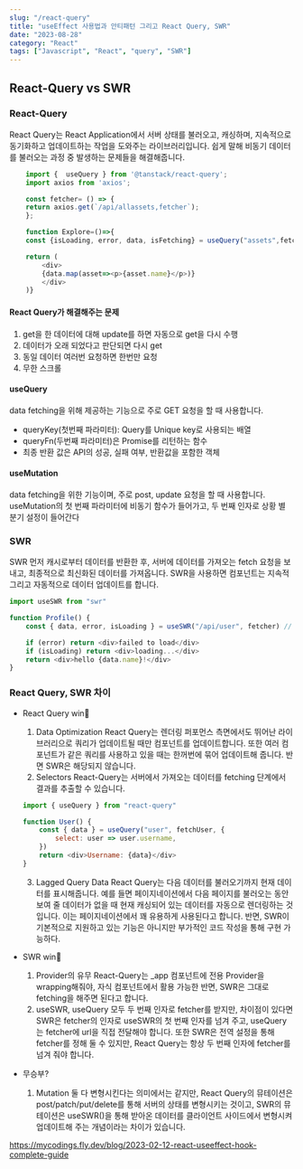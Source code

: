 ```yaml
---
slug: "/react-query"
title: "useEffect 사용법과 안티패턴 그리고 React Query, SWR"
date: "2023-08-28"
category: "React"
tags: ["Javascript", "React", "query", "SWR"]
---
```


## React-Query vs SWR

### React-Query

React Query는 React Application에서 서버 상태를 불러오고, 캐싱하며, 지속적으로 동기화하고 업데이트하는 작업을 도와주는 라이브러리입니다.
쉽게 말해 비동기 데이터를 불러오는 과정 중 발생하는 문제들을 해결해줍니다.

```javascript
    import {  useQuery } from '@tanstack/react-query';
    import axios from 'axios';

    const fetcher= () => {
    return axios.get(`/api/allassets,fetcher`);
    };

    function Explore=()=>{
    const {isLoading, error, data, isFetching} = useQuery("assets",fetcher);

    return (
        <div>
        {data.map(asset=><p>{asset.name}</p>)}
        </div>
    )}
```

#### React Query가 해결해주는 문제

1.  get을 한 데이터에 대해 update를 하면 자동으로 get을 다시 수행
2.  데이터가 오래 되었다고 판단되면 다시 get
3.  동일 데이터 여러번 요청하면 한번만 요청
4.  무한 스크롤

#### useQuery

data fetching을 위해 제공하는 기능으로 주로 GET 요청을 할 때 사용합니다.

-   queryKey(첫번째 파라미터): Query를 Unique key로 사용되는 배열
-   queryFn(두번째 파라미터)은 Promise를 리턴하는 함수
-   최종 반환 값은 API의 성공, 실패 여부, 반환값을 포함한 객체

#### useMutation

data fetching을 위한 기능이며, 주로 post, update 요청을 할 때 사용합니다.
useMutation의 첫 번째 파라미터에 비동기 함수가 들어가고, 두 번째 인자로 상황 별 분기 설정이 들어간다

### SWR

SWR 먼저 캐시로부터 데이터를 반환한 후, 서버에 데이터를 가져오는 fetch 요청을 보내고, 최종적으로 최신화된 데이터를 가져옵니다.
SWR을 사용하면 컴포넌트는 지속적 그리고 자동적으로 데이터 업데이트를 합니다.

```javascript
import useSWR from "swr"

function Profile() {
    const { data, error, isLoading } = useSWR("/api/user", fetcher) // key 문자열과 fetcher 함수

    if (error) return <div>failed to load</div>
    if (isLoading) return <div>loading...</div>
    return <div>hello {data.name}!</div>
}
```

### React Query, SWR 차이

-   React Query win🏅

    1. Data Optimization
       React Query는 렌더링 퍼포먼스 측면에서도 뛰어난 라이브러리으로 쿼리가 업데이트될 때만 컴포넌트를 업데이트합니다. 또한 여러 컴포넌트가 같은 쿼리를 사용하고 있을 때는 한꺼번에 묶어 업데이트해 줍니다. 반면 SWR은 해당되지 않습니다.
    2. Selectors
       React-Query는 서버에서 가져오는 데이터를 fetching 단계에서 결과를 추출할 수 있습니다.

    ```javascript
    import { useQuery } from "react-query"

    function User() {
        const { data } = useQuery("user", fetchUser, {
            select: user => user.username,
        })
        return <div>Username: {data}</div>
    }
    ```

    3. Lagged Query Data
       React Query는 다음 데이터를 불러오기까지 현재 데이터를 표시해줍니다. 예를 들면 페이지네이션에서 다음 페이지를 불러오는 동안 보여 줄 데이터가 없을 때 현재 캐싱되어 있는 데이터를 자동으로 렌더링하는 것입니다. 이는 페이지네이션에서 꽤 유용하게 사용된다고 합니다. 반면, SWR이 기본적으로 지원하고 있는 기능은 아니지만 부가적인 코드 작성을 통해 구현 가능하다.

-   SWR win🏅

    1. Provider의 유무
       React-Query는 \_app 컴포넌트에 전용 Provider을 wrapping해줘야, 자식 컴포넌트에서 활용 가능한 반면, SWR은 그대로 fetching을 해주면 된다고 합니다.
    2. useSWR, useQuery 모두 두 번째 인자로 fetcher를 받지만, 차이점이 있다면 SWR은 fetcher의 인자로 useSWR의 첫 번째 인자를 넘겨 주고, useQuery는 fetcher에 url을 직접 전달해야 합니다. 또한 SWR은 전역 설정을 통해 fetcher를 정해 둘 수 있지만, React Query는 항상 두 번째 인자에 fetcher를 넘겨 줘야 합니다.

-   무승부?
    1. Mutation
       둘 다 변형시킨다는 의미에서는 같지만, React Query의 뮤테이션은 post/patch/put/delete를 통해 서버의 상태를 변형시키는 것이고, SWR의 뮤테이션은 useSWR()을 통해 받아온 데이터를 클라이언트 사이드에서 변형시켜 업데이트해 주는 개념이라는 차이가 있습니다.

https://mycodings.fly.dev/blog/2023-02-12-react-useeffect-hook-complete-guide

